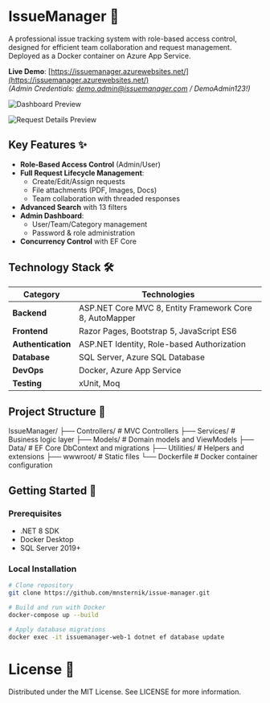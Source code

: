 # IssueManager 🚀

A professional issue tracking system with role-based access control, designed for efficient team collaboration and request management. Deployed as a Docker container on Azure App Service.

**Live Demo**: [https://issuemanager.azurewebsites.net/](https://issuemanager.azurewebsites.net/)  
*(Admin Credentials: demo.admin@issuemanager.com / DemoAdmin123!)*

![Dashboard Preview ](https://github.com/user-attachments/assets/8d9fd99e-b825-4f5c-b4fb-46b4473565f4)

![Request Details Preview](https://github.com/user-attachments/assets/78864040-b5ec-4393-8113-dfb6cfbdf981)

## Key Features ✨

- **Role-Based Access Control** (Admin/User)
- **Full Request Lifecycle Management**:
  - Create/Edit/Assign requests
  - File attachments (PDF, Images, Docs)
  - Team collaboration with threaded responses
- **Advanced Search** with 13 filters
- **Admin Dashboard**:
  - User/Team/Category management
  - Password & role administration
- **Concurrency Control** with EF Core

## Technology Stack 🛠️

| Category               | Technologies                                                               |
|------------------------|----------------------------------------------------------------------------|
| **Backend**            | ASP.NET Core MVC 8, Entity Framework Core 8, AutoMapper                    |
| **Frontend**           | Razor Pages, Bootstrap 5, JavaScript ES6                                   |
| **Authentication**     | ASP.NET Identity, Role-based Authorization                                 |
| **Database**           | SQL Server, Azure SQL Database                                             |
| **DevOps**             | Docker, Azure App Service                                                  |
| **Testing**            | xUnit, Moq                                                                 |

## Project Structure 📂
IssueManager/
├── Controllers/ # MVC Controllers
├── Services/ # Business logic layer
├── Models/ # Domain models and ViewModels
├── Data/ # EF Core DbContext and migrations
├── Utilities/ # Helpers and extensions
├── wwwroot/ # Static files
└── Dockerfile # Docker container configuration

## Getting Started 🚀

### Prerequisites
- .NET 8 SDK
- Docker Desktop
- SQL Server 2019+

### Local Installation
```bash
# Clone repository
git clone https://github.com/mnsternik/issue-manager.git

# Build and run with Docker
docker-compose up --build

# Apply database migrations
docker exec -it issuemanager-web-1 dotnet ef database update
```

# License 📄
Distributed under the MIT License. See LICENSE for more information.
